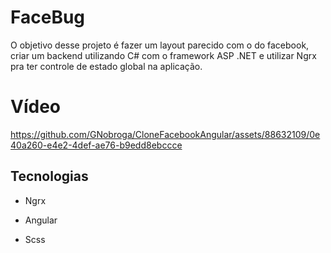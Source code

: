 # FaceBug

O objetivo desse projeto é fazer um layout parecido com o do facebook, criar um backend utilizando C# com o framework ASP .NET e utilizar Ngrx pra ter controle de estado global na aplicação. 

# Vídeo


https://github.com/GNobroga/CloneFacebookAngular/assets/88632109/0e40a260-e4e2-4def-ae76-b9edd8ebccce


## Tecnologias

- Ngrx

- Angular

- Scss
